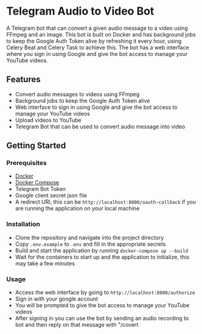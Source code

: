 # Telegram Audio to Video Bot

A Telegram bot that can convert a given audio message to a video using FFmpeg and an image. This bot is built on Docker and has background jobs to keep the Google Auth Token alive by refreshing it every hour, using Celery Beat and Celery Task to achieve this. The bot has a web interface where you sign in using Google and give the bot access to manage your YouTube videos.

## Features
- Convert audio messages to videos using FFmpeg
- Background jobs to keep the Google Auth Token alive
- Web interface to sign in using Google and give the bot access to manage your YouTube videos
- Upload videos to YouTube
- Telegram Bot that can be used to convert audio message into video

## Getting Started

### Prerequisites
- [Docker](https://docs.docker.com/get-docker/)
- [Docker Compose](https://docs.docker.com/compose/install/)
- Telegram Bot Token
- Google client secret json file
- A redirect URI, this can be `http://localhost:8000/oauth-callback` if you are running the application on your local machine

### Installation
- Clone the repository and navigate into the project directory
- Copy `.env.example` to `.env`  and fill in the appropriate secrets
- Build and start the application by running `docker-compose up --build`
- Wait for the containers to start up and the application to initialize, this may take a few minutes

### Usage
- Access the web interface by going to `http://localhost:8000/authorize`
- Sign in with your google account
- You will be prompted to give the bot access to manage your YouTube videos
- After signing in you can use the bot by sending an audio recording to bot and then reply on that message with "/covert <title of the video>"
- Bot will create and upload the video  to youtube and reply you with the status
- To stop the application, press `CTRL+C` in the terminal or run `docker-compose down`

## Contributing

If you want to contribute to the project, please fork the repository and create a pull request with your changes.

## License

This project is licensed under the [MIT License](https://opensource.org/licenses/MIT)
